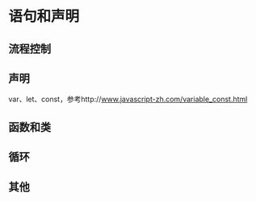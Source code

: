 # 语句和声明

## 流程控制

## 声明

var、let、const，参考http://www.javascript-zh.com/variable_const.html

## 函数和类

## 循环

## 其他